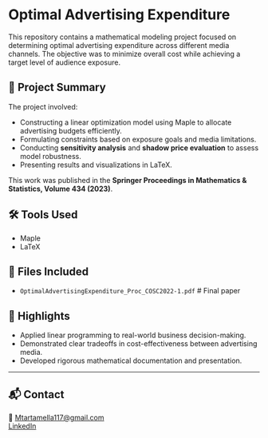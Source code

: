 # Optimal Advertising Expenditure

This repository contains a mathematical modeling project focused on determining optimal advertising expenditure across different media channels. The objective was to minimize overall cost while achieving a target level of audience exposure.

## 📝 Project Summary

The project involved:

- Constructing a linear optimization model using Maple to allocate advertising budgets efficiently.
- Formulating constraints based on exposure goals and media limitations.
- Conducting **sensitivity analysis** and **shadow price evaluation** to assess model robustness.
- Presenting results and visualizations in LaTeX.

This work was published in the **Springer Proceedings in Mathematics & Statistics, Volume 434 (2023)**.

## 🛠 Tools Used

- Maple
- LaTeX

## 📂 Files Included

- `OptimalAdvertisingExpenditure_Proc_COSC2022-1.pdf` # Final paper

## 📌 Highlights

- Applied linear programming to real-world business decision-making.
- Demonstrated clear tradeoffs in cost-effectiveness between advertising media.
- Developed rigorous mathematical documentation and presentation.

---

## 📬 Contact

📧 Mtartamella117@gmail.com  
[LinkedIn](https://www.linkedin.com/in/michael-tartamella)
